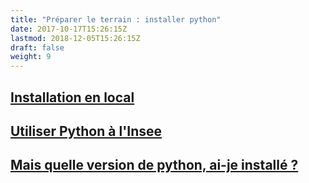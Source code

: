 ```yaml
---
title: "Préparer le terrain : installer python"
date: 2017-10-17T15:26:15Z
lastmod: 2018-12-05T15:26:15Z
draft: false
weight: 9
---
```


## [Installation en local](./installation)

## [Utiliser Python à l'Insee](./configuration)

## [Mais quelle version de python, ai-je installé ?](./versioninstallee)
